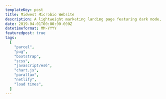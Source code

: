 ```yaml
---
templateKey: post
title: Midwest Microbio Website
description: A lightweight marketing landing page featuring dark mode, subtle parallax, and loads of SVGs
date: 2019-04-01T00:00:00.000Z
datetimeformat: MM-YYYY
featuredpost: true
tags:
  [
    "parcel",
    "pug",
    "bootstrap",
    "scss",
    "javascript/es6",
    "chart.js",
    "parallax",
    "netlify",
    "load times",
  ]
---
```

